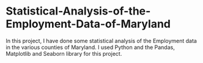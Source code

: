 # Statistical-Analysis-of-the-Employment-Data-of-Maryland
In this project, I have done some statistical analysis of the Employment data in the various counties of Maryland. I used Python and the Pandas, Matplotlib and Seaborn library for this project. 

